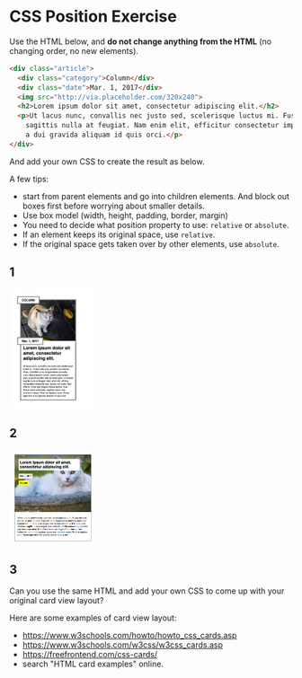 # CSS Position Exercise

Use the HTML below, and **do not change anything from the HTML** (no changing order, no new elements).

```html
<div class="article">
  <div class="category">Column</div>
  <div class="date">Mar. 1, 2017</div>
  <img src="http://via.placeholder.com/320x240">
  <h2>Lorem ipsum dolor sit amet, consectetur adipiscing elit.</h2>
  <p>Ut lacus nunc, convallis nec justo sed, scelerisque luctus mi. Fusce odio erat, porttitor vel pulvinar vitae, imperdiet ut mi. Suspendisse convallis, nunc vitae placerat rutrum, lorem justo tempor erat, et euismod nibh velit sit amet justo. Ut ornare
    sagittis nulla at feugiat. Nam enim elit, efficitur consectetur imperdiet sed, iaculis non dolor. Sed efficitur tortor sed magna finibus lacinia. Duis finibus dolor venenatis, dapibus ipsum nec, interdum neque. Proin ac dapibus urna. Donec eget odio
    a dui gravida aliquam id quis orci.</p>
</div>
```


And add your own CSS to create the result as below.

A few tips:
- start from parent elements and go into children elements. And block out boxes first before worrying about smaller details.
- Use box model (width, height, padding, border, margin)
- You need to decide what position property to use: `relative` or `absolute`.
- If an element keeps its original space, use `relative`.
- If the original space gets taken over by other elements, use `absolute`.

## 1

<img src="./css-pos-ex-1.png" width="30%" /> 

## 2

<img src="./css-pos-ex-2.png" width="30%" /> 

## 3

Can you use the same HTML and add your own CSS to come up with your original card view layout?

Here are some examples of card view layout:
- https://www.w3schools.com/howto/howto_css_cards.asp
- https://www.w3schools.com/w3css/w3css_cards.asp
- https://freefrontend.com/css-cards/
- search "HTML card examples" online.
